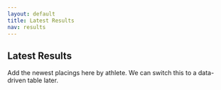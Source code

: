 ```yaml
---
layout: default
title: Latest Results
nav: results
---
```


<section id="results">
  <h2 class="section-title">Latest Results</h2>
  <p>Add the newest placings here by athlete. We can switch this to a data-driven table later.</p>
</section>
